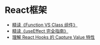 # React框架

- [精读《Function VS Class 组件》](https://github.com/dt-fe/weekly/blob/master/95.%E7%B2%BE%E8%AF%BB%E3%80%8AFunction%20VS%20Class%20%E7%BB%84%E4%BB%B6%E3%80%8B.md)
- [精读《useEffect 完全指南》](https://segmentfault.com/a/1190000018639033)
- [理解 React Hooks 的 Capture Value 特性](https://segmentfault.com/a/1190000018685253?utm_source=tag-newest)
